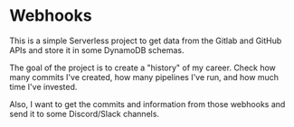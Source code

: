 # Webhooks

This is a simple Serverless project to get data from the Gitlab and GitHub APIs and store it in some DynamoDB schemas.

The goal of the project is to create a "history" of my career. Check how many commits I've created, how many pipelines I've run, and how much time I've invested.

Also, I want to get the commits and information from those webhooks and send it to some Discord/Slack channels.